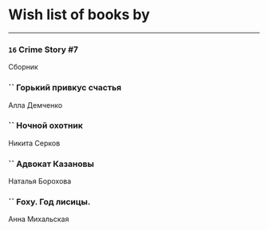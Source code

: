 # Wish list of books by [](https://ok.ru/profile/536771522733)
---

### `16` Crime Story #7
Сборник

### `` Горький привкус счастья
Алла Демченко

### `` Ночной охотник
Никита Серков

### `` Адвокат Казановы
Наталья Борохова

### `` Foxy. Год лисицы.
Анна Михальская

